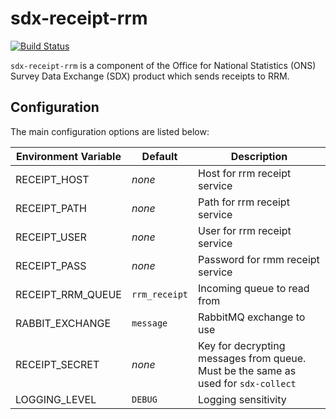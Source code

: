 # sdx-receipt-rrm

[![Build Status](https://travis-ci.org/ONSdigital/sdx-receipt-rrm.svg?branch=develop)](https://travis-ci.org/ONSdigital/sdx-receipt-rrm)

``sdx-receipt-rrm`` is a component of the Office for National Statistics (ONS) Survey Data Exchange (SDX) product which sends receipts to RRM.

## Configuration

The main configuration options are listed below:

| Environment Variable            | Default       | Description
|---------------------------------|---------------|--------------
| RECEIPT_HOST                    | _none_        | Host for rrm receipt service
| RECEIPT_PATH                    | _none_        | Path for rrm receipt service
| RECEIPT_USER                    | _none_        | User for rrm receipt service
| RECEIPT_PASS                    | _none_        | Password for rmm receipt service
| RECEIPT_RRM_QUEUE               | `rrm_receipt` | Incoming queue to read from
| RABBIT_EXCHANGE                 | `message`     | RabbitMQ exchange to use
| RECEIPT_SECRET                  | _none_        | Key for decrypting messages from queue. Must be the same as used for ``sdx-collect``
| LOGGING_LEVEL                   | `DEBUG`       | Logging sensitivity

